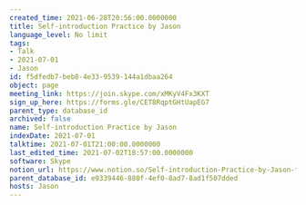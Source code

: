 ```yaml
---
created_time: 2021-06-28T20:56:00.0000000
title: Self-introduction Practice by Jason
language_level: No limit
tags:
- Talk
- 2021-07-01
- Jason
id: f5dfedb7-beb8-4e33-9539-144a1dbaa264
object: page
meeting_link: https://join.skype.com/xMKyV4Fx3KXT
sign_up_here: https://forms.gle/CET8RqptGHtUapEG7
parent_type: database_id
archived: false
name: Self-introduction Practice by Jason
indexDate: 2021-07-01
talktime: 2021-07-01T21:00:00.0000000
last_edited_time: 2021-07-02T18:57:00.0000000
software: Skype
notion_url: https://www.notion.so/Self-introduction-Practice-by-Jason-f5dfedb7beb84e339539144a1dbaa264
parent_database_id: e9339446-880f-4ef0-8ad7-8ad1f507dded
hosts: Jason
---
```







